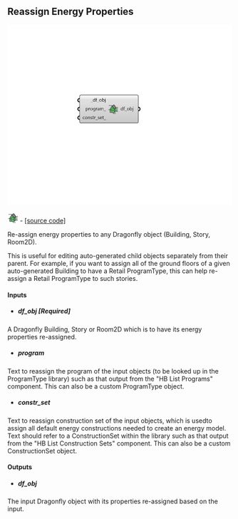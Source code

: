 ## Reassign Energy Properties

![](../../images/components/Reassign_Energy_Properties.png)

![](../../images/icons/Reassign_Energy_Properties.png) - [[source code]](https://github.com/ladybug-tools/dragonfly-grasshopper/blob/master/dragonfly_grasshopper/src//DF%20Reassign%20Energy%20Properties.py)


Re-assign energy properties to any Dragonfly object (Building, Story, Room2D). 

This is useful for editing auto-generated child objects separately from their parent. For example, if you want to assign all of the ground floors of a given auto-generated Building to have a Retail ProgramType, this can help re-assign a Retail ProgramType to such stories. 



#### Inputs
* ##### df_obj [Required]
A Dragonfly Building, Story or Room2D which is to have its energy properties re-assigned. 
* ##### program 
Text to reassign the program of the input objects (to be looked up in the ProgramType library) such as that output from the "HB List Programs" component. This can also be a custom ProgramType object. 
* ##### constr_set 
Text to reassign construction set of the input objects, which is usedto assign all default energy constructions needed to create an energy model. Text should refer to a ConstructionSet within the library such as that output from the "HB List Construction Sets" component. This can also be a custom ConstructionSet object. 

#### Outputs
* ##### df_obj
The input Dragonfly object with its properties re-assigned based on the input. 